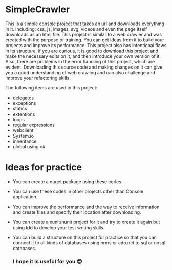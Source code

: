 # SimpleCrawler
This is a simple console project that takes an url and downloads everything in it. including: css, js, images, svg, videos and even the page itself downloads as an html file.
This project is similar to a web crawler and was created with the purpose of training.
You can get ideas from it to build your projects and improve its performance.
This project also has intentional flaws in its structure, if you are curious, it is good to download this project and make the necessary edits on it, and then introduce your own version of it.
Also, there are problems in the error handling of this project, which are evident.
Downloading this source code and making changes on it can give you a good understanding of web crawling and can also challenge and improve your refactoring skills.

The following items are used in this project:
- delegates
- exceptions
- statics
- extentions
- loops
- regular expressions
- webclient
- System.io
- inheritance
- global using c#

# Ideas for practice

- You can create a nuget package using these codes.
- You can use these codes in other projects other than Console application.
- You can improve the performance and the way to receive information and create files and specify their location after downloading.
- You can create a xunit/nunit project for it and try to create it again but using tdd to develop your test writing skills.
- You can build a structure on this project for practice so that you can connect it to all kinds of databases using orms or ado.net to sql or nosql databases.

  ### I hope it is useful for you 😍
